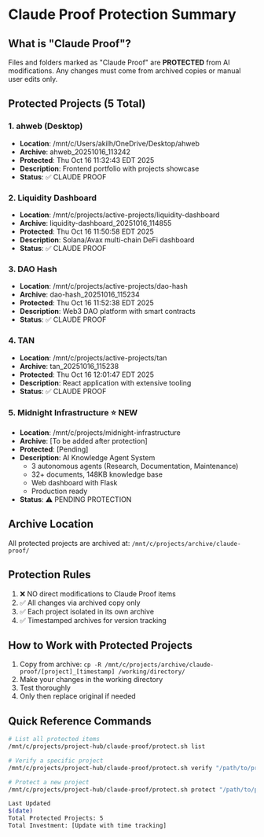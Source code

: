 # Claude Proof Protection Summary

## What is "Claude Proof"?
Files and folders marked as "Claude Proof" are **PROTECTED** from AI modifications.
Any changes must come from archived copies or manual user edits only.

## Protected Projects (5 Total)

### 1. ahweb (Desktop)
- **Location**: /mnt/c/Users/akilh/OneDrive/Desktop/ahweb
- **Archive**: ahweb_20251016_113242
- **Protected**: Thu Oct 16 11:32:43 EDT 2025
- **Description**: Frontend portfolio with projects showcase
- **Status**: ✅ CLAUDE PROOF

### 2. Liquidity Dashboard
- **Location**: /mnt/c/projects/active-projects/liquidity-dashboard
- **Archive**: liquidity-dashboard_20251016_114855
- **Protected**: Thu Oct 16 11:50:58 EDT 2025
- **Description**: Solana/Avax multi-chain DeFi dashboard
- **Status**: ✅ CLAUDE PROOF

### 3. DAO Hash
- **Location**: /mnt/c/projects/active-projects/dao-hash
- **Archive**: dao-hash_20251016_115234
- **Protected**: Thu Oct 16 11:52:38 EDT 2025
- **Description**: Web3 DAO platform with smart contracts
- **Status**: ✅ CLAUDE PROOF

### 4. TAN
- **Location**: /mnt/c/projects/active-projects/tan
- **Archive**: tan_20251016_115238
- **Protected**: Thu Oct 16 12:01:47 EDT 2025
- **Description**: React application with extensive tooling
- **Status**: ✅ CLAUDE PROOF

### 5. Midnight Infrastructure ⭐ NEW
- **Location**: /mnt/c/projects/midnight-infrastructure
- **Archive**: [To be added after protection]
- **Protected**: [Pending]
- **Description**: AI Knowledge Agent System
  - 3 autonomous agents (Research, Documentation, Maintenance)
  - 32+ documents, 148KB knowledge base
  - Web dashboard with Flask
  - Production ready
- **Status**: ⚠️ PENDING PROTECTION

## Archive Location
All protected projects are archived at:
`/mnt/c/projects/archive/claude-proof/`

## Protection Rules
1. ❌ NO direct modifications to Claude Proof items
2. ✅ All changes via archived copy only
3. ✅ Each project isolated in its own archive
4. ✅ Timestamped archives for version tracking

## How to Work with Protected Projects
1. Copy from archive: `cp -R /mnt/c/projects/archive/claude-proof/[project]_[timestamp] /working/directory/`
2. Make your changes in the working directory
3. Test thoroughly
4. Only then replace original if needed

## Quick Reference Commands
```bash
# List all protected items
/mnt/c/projects/project-hub/claude-proof/protect.sh list

# Verify a specific project
/mnt/c/projects/project-hub/claude-proof/protect.sh verify "/path/to/project"

# Protect a new project
/mnt/c/projects/project-hub/claude-proof/protect.sh protect "/path/to/project" "Description"

Last Updated
$(date)
Total Protected Projects: 5
Total Investment: [Update with time tracking]
